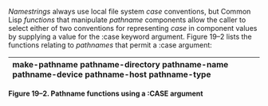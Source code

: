  

*Namestrings* always use local file system *case* conventions, but Common Lisp *functions* that manipulate *pathname* components allow the caller to select either of two conventions for representing *case* in component values by supplying a value for the :case keyword argument. Figure 19–2 lists the functions relating to *pathnames* that permit a :case argument: 

|**make-pathname pathname-directory pathname-name pathname-device pathname-host pathname-type**|
| :- |


**Figure 19–2. Pathname functions using a :CASE argument** 

